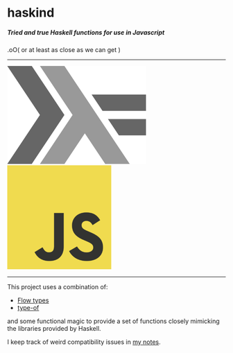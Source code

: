 haskind
=======

##### Tried and true Haskell functions for use in Javascript

.oO( or at least as close as we can get )

---

![haskell](/lamda.png)
![js](/js.png)

---

This project uses a combination of:

* [Flow types](https://flowtype.org/)
* [type-of](https://github.com/ForbesLindesay/type-of)

and some functional magic to provide a set of functions closely mimicking the
libraries provided by Haskell.

I keep track of weird compatibility issues in [my notes](/notes.md).
